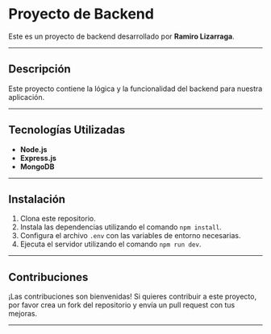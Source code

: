 # Proyecto de Backend

Este es un proyecto de backend desarrollado por **Ramiro Lizarraga**.

---

## Descripción

Este proyecto contiene la lógica y la funcionalidad del backend para nuestra aplicación.

---

## Tecnologías Utilizadas

- **Node.js**
- **Express.js**
- **MongoDB**

---

## Instalación

1. Clona este repositorio.
2. Instala las dependencias utilizando el comando `npm install`.
3. Configura el archivo `.env` con las variables de entorno necesarias.
4. Ejecuta el servidor utilizando el comando `npm run dev`.

---

## Contribuciones

¡Las contribuciones son bienvenidas! Si quieres contribuir a este proyecto, por favor crea un fork del repositorio y envía un pull request con tus mejoras.

---
